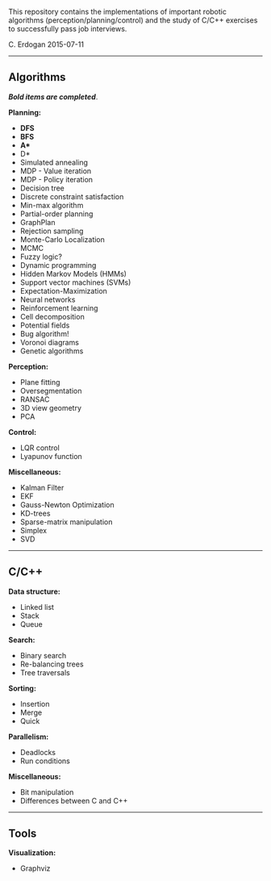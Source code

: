 This repository contains the implementations of important robotic algorithms (perception/planning/control) and the study of C/C++ exercises to successfully pass job interviews. 

C. Erdogan
2015-07-11

---------------------------------------------------------
Algorithms
---------------------------------------------------------

___Bold items are completed___.

__Planning:__
 - __DFS__
 - __BFS__
 - __A*__
 - D\*    
 - Simulated annealing
 - MDP - Value iteration
 - MDP - Policy iteration
 - Decision tree
 - Discrete constraint satisfaction
 - Min-max algorithm
 - Partial-order planning
 - GraphPlan
 - Rejection sampling
 - Monte-Carlo Localization
 - MCMC 
 - Fuzzy logic?
 - Dynamic programming
 - Hidden Markov Models (HMMs)
 - Support vector machines (SVMs)
 - Expectation-Maximization
 - Neural networks
 - Reinforcement learning
 - Cell decomposition
 - Potential fields
 - Bug algorithm!
 - Voronoi diagrams
 - Genetic algorithms

__Perception:__
 - Plane fitting
 - Oversegmentation
 - RANSAC
 - 3D view geometry
 - PCA

__Control:__
 - LQR control
 - Lyapunov function

__Miscellaneous:__
 - Kalman Filter	
 - EKF
 - Gauss-Newton Optimization
 - KD-trees
 - Sparse-matrix manipulation
 - Simplex
 - SVD
	
---------------------------------------------------------
C/C++
---------------------------------------------------------

__Data structure:__
 - Linked list
 - Stack
 - Queue

__Search:__
 - Binary search
 - Re-balancing trees
 - Tree traversals

__Sorting:__
 - Insertion
 - Merge
 - Quick

__Parallelism:__
 - Deadlocks
 - Run conditions

__Miscellaneous:__
 - Bit manipulation 
 - Differences between C and C++

---------------------------------------------------------
Tools
---------------------------------------------------------

__Visualization:__
 - Graphviz
